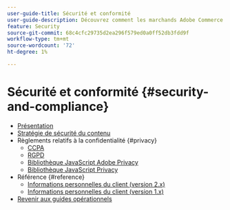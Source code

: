 ```yaml
---
user-guide-title: Sécurité et conformité
user-guide-description: Découvrez comment les marchands Adobe Commerce et Magento Open Sources sont chargés de maintenir un environnement sécurisé et de respecter les exigences légales et les bonnes pratiques pour les marchands en ligne dans leur juridiction.
feature: Security
source-git-commit: 68c4cfc29735d2ea296f579ed0a0ff52db3fdd9f
workflow-type: tm+mt
source-wordcount: '72'
ht-degree: 1%

---
```



# Sécurité et conformité {#security-and-compliance}

- [Présentation](overview.md)
- [Stratégie de sécurité du contenu](content-security-policy.md)
- Règlements relatifs à la confidentialité {#privacy}
   - [CCPA](privacy/ccpa.md)
   - [RGPD](privacy/gdpr.md)
   - [Bibliothèque JavaScript Adobe Privacy](privacy/adobe-javascript-library.md)
   - [Bibliothèque JavaScript Privacy](privacy/javascript-library.md)
- Référence {#reference}
   - [Informations personnelles du client (version 2.x)](privacy/data-m2.md)
   - [Informations personnelles du client (version 1.x)](privacy/data-m1.md)
- [Revenir aux guides opérationnels](https://experienceleague.adobe.com/docs/commerce-operations/operational-guides/home.html)
